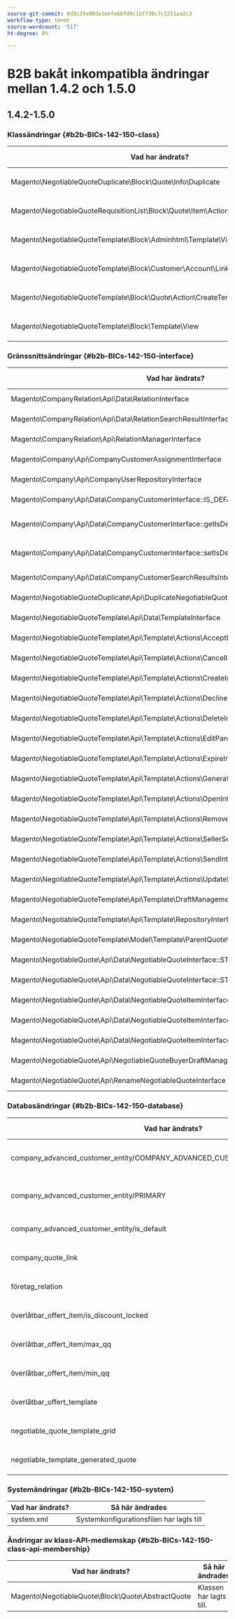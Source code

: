 ```yaml
---
source-git-commit: 0d3c39a90da1eefe66fd9c1bf730c7c1251aa2c3
workflow-type: tm+mt
source-wordcount: '517'
ht-degree: 0%

---
```

# B2B bakåt inkompatibla ändringar mellan 1.4.2 och 1.5.0

## 1.4.2-1.5.0

### Klassändringar {#b2b-BICs-142-150-class}

| Vad har ändrats? | Så här ändrades |
| --- | --- |
| Magento\NegotiableQuoteDuplicate\Block\Quote\Info\Duplicate | Klassen har lagts till. |
| Magento\NegotiableQuoteRequisitionList\Block\Quote\Item\Actions\MoveToRequisitionList | Klassen har lagts till. |
| Magento\NegotiableQuoteTemplate\Block\Adminhtml\Template\View | Klassen har lagts till. |
| Magento\NegotiableQuoteTemplate\Block\Customer\Account\Link\QuoteTemplate | Klassen har lagts till. |
| Magento\NegotiableQuoteTemplate\Block\Quote\Action\CreateTemplate | Klassen har lagts till. |
| Magento\NegotiableQuoteTemplate\Block\Template\View | Klassen har lagts till. |

### Gränssnittsändringar {#b2b-BICs-142-150-interface}

| Vad har ändrats? | Så här ändrades |
| --- | --- |
| Magento\CompanyRelation\Api\Data\RelationInterface | Gränssnittet lades till. |
| Magento\CompanyRelation\Api\Data\RelationSearchResultInterface | Gränssnittet lades till. |
| Magento\CompanyRelation\Api\RelationManagerInterface | Gränssnittet lades till. |
| Magento\Company\Api\CompanyCustomerAssignmentInterface | Gränssnittet lades till. |
| Magento\Company\Api\CompanyUserRepositoryInterface | Gränssnittet lades till. |
| Magento\Company\Api\Data\CompanyCustomerInterface::IS\_DEFAULT | En konstant har lagts till. |
| Magento\Company\Api\Data\CompanyCustomerInterface::getIsDefault | Metoden [public] har lagts till. |
| Magento\Company\Api\Data\CompanyCustomerInterface::setIsDefault | Metoden [public] har lagts till. |
| Magento\Company\Api\Data\CompanyCustomerSearchResultsInterface | Gränssnittet lades till. |
| Magento\NegotiableQuoteDuplicate\Api\DuplicateNegotiableQuoteInterface | Gränssnittet lades till. |
| Magento\NegotiableQuoteTemplate\Api\Data\TemplateInterface | Gränssnittet lades till. |
| Magento\NegotiableQuoteTemplate\Api\Template\Actions\AcceptInterface | Gränssnittet lades till. |
| Magento\NegotiableQuoteTemplate\Api\Template\Actions\CancelInterface | Gränssnittet lades till. |
| Magento\NegotiableQuoteTemplate\Api\Template\Actions\CreateInterface | Gränssnittet lades till. |
| Magento\NegotiableQuoteTemplate\Api\Template\Actions\DeclineInterface | Gränssnittet lades till. |
| Magento\NegotiableQuoteTemplate\Api\Template\Actions\DeleteInterface | Gränssnittet lades till. |
| Magento\NegotiableQuoteTemplate\Api\Template\Actions\EditParentQuoteInterface | Gränssnittet lades till. |
| Magento\NegotiableQuoteTemplate\Api\Template\Actions\ExpireInterface | Gränssnittet lades till. |
| Magento\NegotiableQuoteTemplate\Api\Template\Actions\GenerateQuoteInterface | Gränssnittet lades till. |
| Magento\NegotiableQuoteTemplate\Api\Template\Actions\OpenInterface | Gränssnittet lades till. |
| Magento\NegotiableQuoteTemplate\Api\Template\Actions\RemoveItemInterface | Gränssnittet lades till. |
| Magento\NegotiableQuoteTemplate\Api\Template\Actions\SellerSendInterface | Gränssnittet lades till. |
| Magento\NegotiableQuoteTemplate\Api\Template\Actions\SendInterface | Gränssnittet lades till. |
| Magento\NegotiableQuoteTemplate\Api\Template\Actions\UpdateInterface | Gränssnittet lades till. |
| Magento\NegotiableQuoteTemplate\Api\Template\DraftManagementInterface | Gränssnittet lades till. |
| Magento\NegotiableQuoteTemplate\Api\Template\RepositoryInterface | Gränssnittet lades till. |
| Magento\NegotiableQuoteTemplate\Model\Template\ParentQuote\Messages\LabelProviderInterface | Gränssnittet lades till. |
| Magento\NegotiableQuote\Api\Data\NegotiableQuoteInterface::STATUS\_DRAFT\_BY\_CUSTOMER | En konstant har lagts till. |
| Magento\NegotiableQuote\Api\Data\NegotiableQuoteInterface::STATUS\_TEMPLATE\_QUOTE | En konstant har lagts till. |
| Magento\NegotiableQuote\Api\Data\NegotiableQuoteItemInterface::IS\_DISCOUNTING\_LOCKED | En konstant har lagts till. |
| Magento\NegotiableQuote\Api\Data\NegotiableQuoteItemInterface::MAX\_QTY | En konstant har lagts till. |
| Magento\NegotiableQuote\Api\Data\NegotiableQuoteItemInterface::MIN\_QTY | En konstant har lagts till. |
| Magento\NegotiableQuote\Api\NegotiableQuoteBuyerDraftManagementInterface | Gränssnittet lades till. |
| Magento\NegotiableQuote\Api\RenameNegotiableQuoteInterface | Gränssnittet lades till. |

### Databasändringar {#b2b-BICs-142-150-database}

| Vad har ändrats? | Så här ändrades |
| --- | --- |
| company\_advanced\_customer\_entity/COMPANY\_ADVANCED\_CUSTOMER\_ENTITY\_CUSTOMER\_ID | Unik nyckel har tagits bort |
| company\_advanced\_customer\_entity/PRIMARY | Primär nyckel har lagts till |
| company\_advanced\_customer\_entity/is\_default | Kolumnen har lagts till |
| company\_quote\_link | Tabellen har lagts till |
| företag\_relation | Tabellen har lagts till |
| överlåtbar\_offert\_item/is\_discount\_locked | Kolumnen har lagts till |
| överlåtbar\_offert\_item/max\_qq | Kolumnen har lagts till |
| överlåtbar\_offert\_item/min\_qq | Kolumnen har lagts till |
| överlåtbar\_offert\_template | Tabellen har lagts till |
| negotiable\_quote\_template\_grid | Tabellen har lagts till |
| negotiable\_template\_generated\_quote | Tabellen har lagts till |

### Systemändringar {#b2b-BICs-142-150-system}

| Vad har ändrats? | Så här ändrades |
| --- | --- |
| system.xml | Systemkonfigurationsfilen har lagts till |

### Ändringar av klass-API-medlemskap {#b2b-BICs-142-150-class-api-membership}

| Vad har ändrats? | Så här ändrades |
| --- | --- |
| Magento\NegotiableQuote\Block\Quote\AbstractQuote | Klassen har lagts till. |
